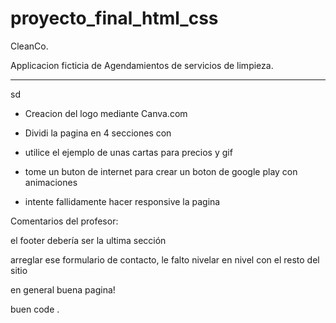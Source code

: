 # proyecto_final_html_css
CleanCo.

Applicacion ficticia de Agendamientos de servicios de limpieza.

------------------------------------------------------------------
sd
- Creacion del logo mediante Canva.com

- Dividi la pagina en 4 secciones con 

- utilice el ejemplo de unas cartas para precios y gif

- tome un buton de internet para crear un boton de google play con animaciones

- intente fallidamente hacer responsive la pagina

Comentarios del profesor:


el footer debería ser la ultima sección

arreglar ese formulario de contacto, le falto nivelar en nivel con el resto del sitio

en general buena pagina!

buen code
.
